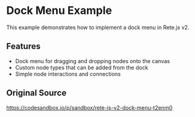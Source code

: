 # Dock Menu Example

This example demonstrates how to implement a dock menu in Rete.js v2.

## Features
- Dock menu for dragging and dropping nodes onto the canvas
- Custom node types that can be added from the dock
- Simple node interactions and connections

## Original Source
https://codesandbox.io/p/sandbox/rete-js-v2-dock-menu-t2enm0
